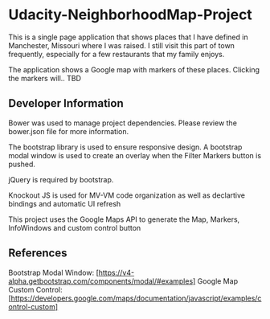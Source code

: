 # Udacity-NeighborhoodMap-Project

This is a single page application that shows places that I have defined in Manchester, Missouri where I was raised.  I still visit this part of town frequently, especially for a few restaurants that my family enjoys.

The application shows a Google map with markers of these places.  Clicking the markers will.. TBD

## Developer Information

Bower was used to manage project dependencies.  Please review the bower.json file for more information.

The bootstrap library is used to ensure responsive design.  A bootstrap modal window is used to create an overlay when the Filter Markers button is pushed.

jQuery is required by bootstrap.

Knockout JS is used for MV-VM code organization as well as declartive bindings and automatic UI refresh

This project uses the Google Maps API to generate the Map, Markers, InfoWindows and custom control button

## References

Bootstrap Modal Window: [https://v4-alpha.getbootstrap.com/components/modal/#examples]
Google Map Custom Control: [https://developers.google.com/maps/documentation/javascript/examples/control-custom]
